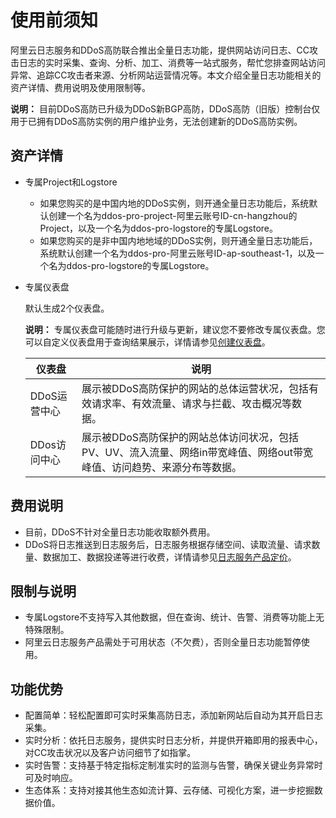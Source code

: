 # 使用前须知

阿里云日志服务和DDoS高防联合推出全量日志功能，提供网站访问日志、CC攻击日志的实时采集、查询、分析、加工、消费等一站式服务，帮忙您排查网站访问异常、追踪CC攻击者来源、分析网站运营情况等。本文介绍全量日志功能相关的资产详情、费用说明及使用限制等。

**说明：** 目前DDoS高防已升级为DDoS新BGP高防，DDoS高防（旧版）控制台仅用于已拥有DDoS高防实例的用户维护业务，无法创建新的DDoS高防实例。

## 资产详情

-   专属Project和Logstore
    -   如果您购买的是中国内地的DDoS实例，则开通全量日志功能后，系统默认创建一个名为ddos-pro-project-阿里云账号ID-cn-hangzhou的Project，以及一个名为ddos-pro-logstore的专属Logstore。
    -   如果您购买的是非中国内地地域的DDoS实例，则开通全量日志功能后，系统默认创建一个名为ddos-pro-阿里云账号ID-ap-southeast-1，以及一个名为ddos-pro-logstore的专属Logstore。
-   专属仪表盘

    默认生成2个仪表盘。

    **说明：** 专属仪表盘可能随时进行升级与更新，建议您不要修改专属仪表盘。您可以自定义仪表盘用于查询结果展示，详情请参见[创建仪表盘](/intl.zh-CN/可视化与告警/仪表盘/创建仪表盘.md)。

    |仪表盘|说明|
    |---|--|
    |DDoS运营中心|展示被DDoS高防保护的网站的总体运营状况，包括有效请求率、有效流量、请求与拦截、攻击概况等数据。|
    |DDos访问中心|展示被DDoS高防保护的网站总体访问状况，包括PV、UV、流入流量、网络in带宽峰值、网络out带宽峰值、访问趋势、来源分布等数据。|


## 费用说明

-   目前，DDoS不针对全量日志功能收取额外费用。
-   DDoS将日志推送到日志服务后，日志服务根据存储空间、读取流量、请求数量、数据加工、数据投递等进行收费，详情请参见[日志服务产品定价](https://www.alibabacloud.com/product/log-service/pricing?spm=a3c0i.139163.9288850920.1.7690637avzyiqo)。

## 限制与说明

-   专属Logstore不支持写入其他数据，但在查询、统计、告警、消费等功能上无特殊限制。
-   阿里云日志服务产品需处于可用状态（不欠费），否则全量日志功能暂停使用。

## 功能优势

-   配置简单：轻松配置即可实时采集高防日志，添加新网站后自动为其开启日志采集。
-   实时分析：依托日志服务，提供实时日志分析，并提供开箱即用的报表中心，对CC攻击状况以及客户访问细节了如指掌。
-   实时告警：支持基于特定指标定制准实时的监测与告警，确保关键业务异常时可及时响应。
-   生态体系：支持对接其他生态如流计算、云存储、可视化方案，进一步挖掘数据价值。

